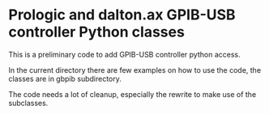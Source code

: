 Prologic and dalton.ax GPIB-USB controller Python classes
=========================================================

This is a preliminary code to add GPIB-USB controller python access.


In the current directory there are few examples on how to use the code, the classes are in gbpib subdirectory.

The code needs a lot of cleanup, especially the rewrite to make use of the subclasses.


